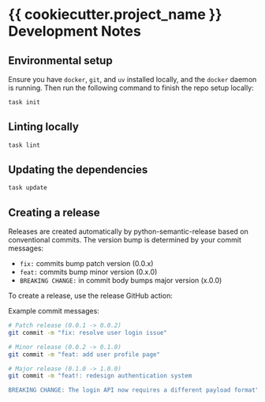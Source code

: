 # {{ cookiecutter.project_name }} Development Notes

## Environmental setup

Ensure you have `docker`, `git`, and `uv` installed locally, and the `docker` daemon is running. Then run the following command to finish the repo setup
locally:

```bash
task init
```

## Linting locally

```bash
task lint
```

## Updating the dependencies

```bash
task update
```

## Creating a release

Releases are created automatically by python-semantic-release based on conventional commits. The version bump is determined by your commit messages:

- `fix:` commits bump patch version (0.0.x)
- `feat:` commits bump minor version (0.x.0)
- `BREAKING CHANGE:` in commit body bumps major version (x.0.0)

To create a release, use the release GitHub action:

Example commit messages:

```bash
# Patch release (0.0.1 -> 0.0.2)
git commit -m "fix: resolve user login issue"

# Minor release (0.0.2 -> 0.1.0)
git commit -m "feat: add user profile page"

# Major release (0.1.0 -> 1.0.0)
git commit -m "feat!: redesign authentication system

BREAKING CHANGE: The login API now requires a different payload format"
```
